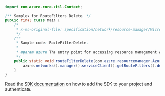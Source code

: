```java
import com.azure.core.util.Context;

/** Samples for RouteFilters Delete. */
public final class Main {
    /*
     * x-ms-original-file: specification/network/resource-manager/Microsoft.Network/stable/2021-05-01/examples/RouteFilterDelete.json
     */
    /**
     * Sample code: RouteFilterDelete.
     *
     * @param azure The entry point for accessing resource management APIs in Azure.
     */
    public static void routeFilterDelete(com.azure.resourcemanager.AzureResourceManager azure) {
        azure.networks().manager().serviceClient().getRouteFilters().delete("rg1", "filterName", Context.NONE);
    }
}
```

Read the [SDK documentation](https://github.com/Azure/azure-sdk-for-java/blob/azure-resourcemanager_2.15.0/sdk/resourcemanager/azure-resourcemanager/README.md) on how to add the SDK to your project and authenticate.
